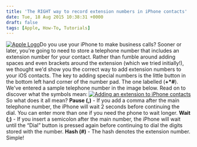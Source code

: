 ```yaml
---
title: 'The RIGHT way to record extension numbers in iPhone contacts'
date: Tue, 18 Aug 2015 10:38:31 +0000
draft: false
tags: [Apple, How-To, Tutorials]
---
```


[![Apple Logo](http://interwebworld.co.uk/wp-content/uploads/2014/01/apple-logo-300x224.jpg)](http://gerard.files.wordpress.com/2014/01/apple-logo.jpg)Do you use your iPhone to make business calls? Sooner or later, you're going to need to store a telephone number that includes an extension number for your contact. Rather than fumble around adding spaces and even brackets around the extension (which we tried initially!), we thought we'd show you the correct way to add extension numbers to your iOS contacts. The key to adding special numbers is the little button in the bottom left hand corner of the number pad. The one labelled (**+*#**). We've entered a sample telephone number in the image below. Read on to discover what the symbols mean: [![Adding an extension to iPhone contacts](http://interwebworld.co.uk/wp-content/uploads/2015/08/IMG_1600-576x1024.png)](http://gerard.files.wordpress.com/2015/08/img_1600.png) So what does it all mean? **Pause (,)** \- If you add a comma after the main telephone number, the iPhone will wait 2 seconds before continuing the dial. You can enter more than one if you need the phone to wait longer. **Wait (;)** \- If you insert a semicolon after the main number, the iPhone will wait until the “Dial” button is pressed again before continuing to dial the digits stored with the number. **Hash (#)** \- The hash denotes the extension number. Simple!